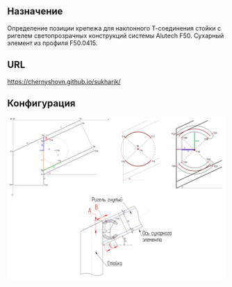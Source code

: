 ## Назначение

Определение позиции крепежа для наклонного Т-соединения стойки с ригелем светопрозрачных конструкций системы Alutech F50. Сухарный элемент из профиля F50.0415.

## URL

https://chernyshovn.github.io/sukharik/

## Конфигурация

<p align="center">
  <img src="public/configuration.png" alt="Configuration"/>
</p>
